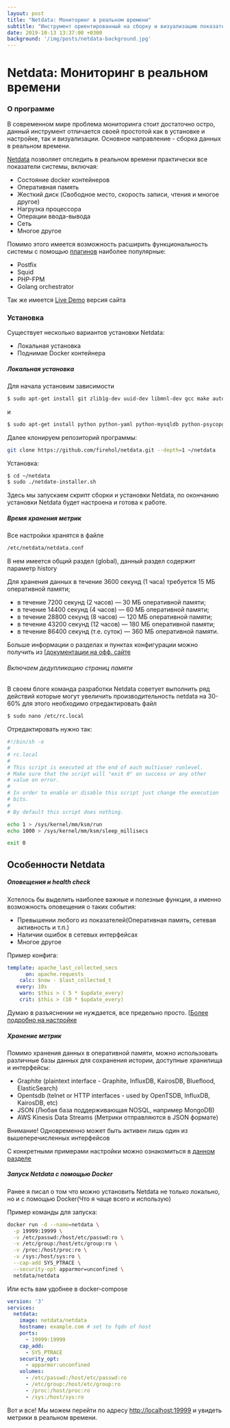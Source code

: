 ```yaml
---
layout: post
title: "Netdata: Мониторинг в реальном времени"
subtitle: "Инструмент ориентированный на сборку и визуализацию показателей системы"
date: 2019-10-13 13:37:00 +0300
background: '/img/posts/netdata-background.jpg'
---
```


# Netdata: Мониторинг в реальном времени


### О программе
В современном мире проблема мониторинга стоит достаточно остро, данный инструмент отличается
своей простотой как в установке и настройке, так и визуализации. Основное направление - сборка данных 
в реальном времени.

[Netdata](https://github.com/netdata/netdata) позволяет отследить в реальном времени практически все показатели системы, включая:
- Состояние docker контейнеров
- Оперативная память
- Жесткий диск (Cвободное место, скорость записи, чтения и многое другое)
- Нагрузка процессора
- Операции ввода-вывода
- Сеть
- Многое другое



Помимо этого имеется возможность расширить функциональность системы 
с помощью [плагинов](https://docs.netdata.cloud/collectors/plugins.d/) наиболее популярные:

- Postfix
- Squid
- PHP-FPM
- Golang orchestrator

Так же имеется [Live Demo](https://london.my-netdata.io/default.html#;theme=slate;help=true) 
версия сайта

### Установка

Существует несколько вариантов установки Netdata:

- Локальная установка
- Поднимае Docker контейнера

##### Локальная установка

Для начала установим зависимости 

```bash
$ sudo apt-get install git zlib1g-dev uuid-dev libmnl-dev gcc make autoconf autoconf-archive autogen automake pkg-config curl
```

и

```bash
$ sudo apt-get install python python-yaml python-mysqldb python-psycopg2 nodejs lm-sensors netcat
```

Далее клонируем репозиторий программы:

```bash
git clone https://github.com/firehol/netdata.git --depth=1 ~/netdata
```

Установка: 

```bash
$ cd ~/netdata
$ sudo ./netdate-installer.sh
```


Здесь мы запускаем скрипт сборки и установки Netdata, по окончанию 
установки Netdata будет настроена и готова к работе.


##### Время хранения метрик
Все настройки хранятся в файле

```bash
/etc/netdata/netdata.conf
```

В нем имеется общий раздел (global), данный раздел содержит параметр 
history 


Для хранения данных в течение 3600 секунд (1 часа) требуется 15 MБ оперативной памяти;
- в течение 7200 секунд (2 часов) — 30 МБ оперативной памяти;
- в течение 14400 секунд (4 часов) — 60 МБ оперативной памяти;
- в течение 28800 секунд (8 часов) — 120 МБ оперативной памяти;
- в течение 43200 секунд (12 часов) — 180 МБ оперативной памяти;
- в течение 86400 секунд (т.е. суток) — 360 МБ оперативной памяти.

Больше информации о разделах и пунктах конфигурации можно получить из 
[[документации на офф. сайте](https://docs.netdata.cloud/daemon/config/#configuration-guide)

###### Включаем дедупликацию страниц памяти
В своем блоге команда разработки Netdata советует 
выполнить ряд действий которые могут увеличить производительность netdata на 30-60%
для этого необходимо отредактировать файл

```bash
$ sudo nano /etc/rc.local
```

Отредактировать нужно так: 

```bash
#!/bin/sh -e
#
# rc.local
#
# This script is executed at the end of each multiuser runlevel.
# Make sure that the script will "exit 0" on success or any other
# value on error.
#
# In order to enable or disable this script just change the execution
# bits.
#
# By default this script does nothing.

echo 1 > /sys/kernel/mm/ksm/run
echo 1000 > /sys/kernel/mm/ksm/sleep_millisecs

exit 0
```

## Особенности Netdata

##### Оповещения и health check
Хотелось бы выделить наиболее важные и полезные функции, а именно 
возможность оповещения о таких события:

- Превышении любого из показателей(Оперативная память, сетевая активность и т.п.)
- Наличии ошибок в сетевых интерфейсах
- Многое другое

Пример конфига: 

```yaml
template: apache_last_collected_secs
      on: apache.requests
    calc: $now - $last_collected_t
   every: 10s
    warn: $this > ( 5 * $update_every)
    crit: $this > (10 * $update_every)
```

Думаю в разъяснении не нуждается, все предельно просто. [[Более подробно на настройке](https://docs.netdata.cloud/health/)

##### Хранение метрик

Помимо хранения данных в оперативной памяти, можно использовать различные базы данных для сохранения истории, доступные
хранилища и интерфейсы: 

- Graphite (plaintext interface - Graphite, InfluxDB, KairosDB, Blueflood, ElasticSearch)
- Opentsdb (telnet or HTTP interfaces - used by OpenTSDB, InfluxDB, KairosDB, etc)
- JSON (Любая база поддерживающая NOSQL, например MongoDB)
- AWS Kinesis Data Streams (Метрики отправляются в JSON формате)


Внимание! Одновременно может быть активен лишь один из вышеперечисленных интерфейсов


С конкретными примерами настройки можно ознакомиться в [данном разделе](https://docs.netdata.cloud/backends/)


##### Запуск Netdata с помощью Docker

Ранее я писал о том что можно установить Netdata не только локально, но и с помощью Docker(Что я чаще всего и использую)

Пример команды для запуска: 

```bash
docker run -d --name=netdata \
  -p 19999:19999 \
  -v /etc/passwd:/host/etc/passwd:ro \
  -v /etc/group:/host/etc/group:ro \
  -v /proc:/host/proc:ro \
  -v /sys:/host/sys:ro \
  --cap-add SYS_PTRACE \
  --security-opt apparmor=unconfined \
  netdata/netdata
```

Или есть вам удобнее в docker-compose

```yaml
version: '3'
services:
  netdata:
    image: netdata/netdata
    hostname: example.com # set to fqdn of host
    ports:
      - 19999:19999
    cap_add:
      - SYS_PTRACE
    security_opt:
      - apparmor:unconfined
    volumes:
      - /etc/passwd:/host/etc/passwd:ro
      - /etc/group:/host/etc/group:ro
      - /proc:/host/proc:ro
      - /sys:/host/sys:ro
```

Вот и все! Мы можем перейти по адресу [http://localhost:19999](http://localhost:19999) и увидеть метрики в реальном 
времени.
